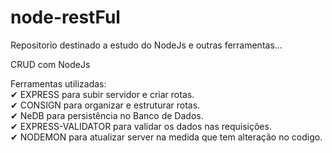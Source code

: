 # node-restFul
Repositorio destinado a estudo do NodeJs e outras ferramentas...

CRUD com NodeJs</br>

Ferramentas utilizadas:</br>
 ✔ EXPRESS para subir servidor e criar rotas. </br>
 ✔ CONSIGN para organizar e estruturar rotas.</br>
 ✔ NeDB para persistência no Banco de Dados.</br>
 ✔ EXPRESS-VALIDATOR para validar os dados nas requisições.</br>
 ✔ NODEMON para atualizar server na medida que tem alteração no codigo.</br>
